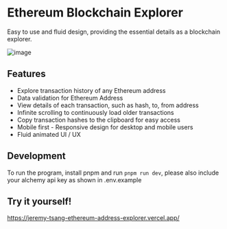 # Ethereum Blockchain Explorer

Easy to use and fluid design, providing the essential details as a blockchain explorer.

![image](https://github.com/jeremytsngtsng/Ethereum-Blockchain-Explorer/assets/24528514/3bdf705d-4248-4ba0-b182-e720e52d4285)

## Features

- Explore transaction history of any Ethereum address
- Data validation for Ethereum Address
- View details of each transaction, such as hash, to, from address
- Infinite scrolling to continuously load older transactions
- Copy transaction hashes to the clipboard for easy access
- Mobile first - Responsive design for desktop and mobile users
- Fluid animated UI / UX

## Development
To run the program, install pnpm and run `pnpm run dev`, please also include your alchemy api key as shown in .env.example

## Try it yourself!
https://jeremy-tsang-ethereum-address-explorer.vercel.app/
